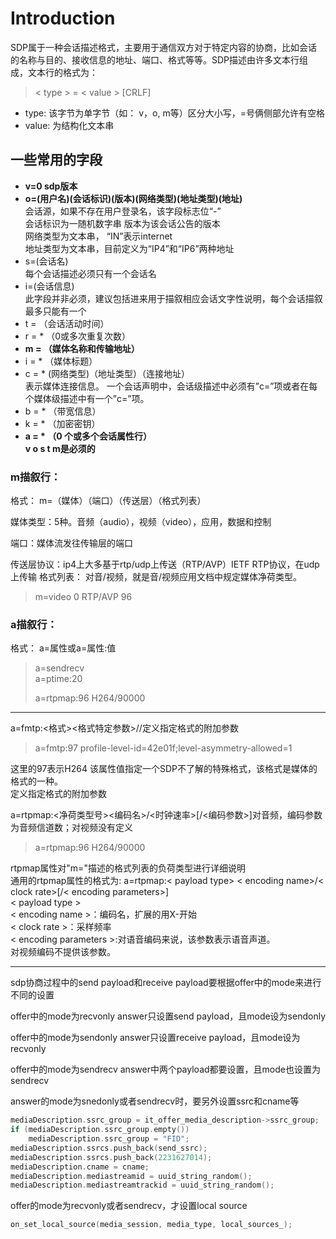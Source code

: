 # Introduction

SDP属于一种会话描述格式，主要用于通信双方对于特定内容的协商，比如会话的名称与目的、接收信息的地址、端口、格式等等。SDP描述由许多文本行组成，文本行的格式为：

>  &lt; type > = &lt; value > [CRLF]

-   type: 该字节为单字节（如： v，o, m等）区分大小写，=号俩侧部允许有空格
-   value: 为结构化文本串

## 一些常用的字段

-   **v=0 sdp版本**
-   **o=(用户名)(会话标识)(版本)(网络类型)(地址类型)(地址)**  
    会话源，如果不存在用户登录名，该字段标志位“-”  
    会话标识为一随机数字串 版本为该会话公告的版本  
    网络类型为文本串， “IN”表示internet  
    地址类型为文本串，目前定义为“IP4”和“IP6”两种地址  
-   s=(会话名)  
    每个会话描述必须只有一个会话名
-   i=(会话信息)  
    此字段并非必须，建议包括进来用于描叙相应会话文字性说明，每个会话描叙最多只能有一个
-   t = （会话活动时间）
-   r = \* （0或多次重复次数）
-   **m = （媒体名称和传输地址）**
-   i = \* （媒体标题）
-   c = \* (网络类型)（地址类型）（连接地址）  
    表示媒体连接信息。
     一个会话声明中，会话级描述中必须有”c=”项或者在每个媒体级描述中有一个”c=”项。
-   b = \* （带宽信息）
-   k = \* （加密密钥）
-   **a = \* （0 个或多个会话属性行）**  
    **v o s t m是必须的**

### m描叙行：

格式： m=（媒体）（端口）（传送层）（格式列表）

媒体类型：5种。音频（audio），视频（video），应用，数据和控制

端口：媒体流发往传输层的端口

传送层协议：ip4上大多基于rtp/udp上传送（RTP/AVP）IETF RTP协议，在udp上传输 
格式列表： 对音/视频，就是音/视频应用文档中规定媒体净荷类型。

> m=video 0 RTP/AVP 96

### a描叙行：

格式：	
a=属性或a=属性:值  

> a=sendrecv  
> a=ptime:20  
>
> a=rtpmap:96 H264/90000

* * *

a=fmtp:&lt;格式>&lt;格式特定参数>//定义指定格式的附加参数

> a=fmtp:97 profile-level-id=42e01f;level-asymmetry-allowed=1

这里的97表示H264
该属性值指定一个SDP不了解的特殊格式，该格式是媒体的格式的一种。  
定义指定格式的附加参数  

a=rtpmap:&lt;净荷类型号>&lt;编码名>/&lt;时钟速率>[/<编码参数>]对音频，编码参数为音频信道数；对视频没有定义

> a=rtpmap:96 H264/90000

rtpmap属性对"m="描述的格式列表的负荷类型进行详细说明  
通用的rtpmap属性的格式为:
a=rtpmap:&lt; payload type> &lt; encoding name>/&lt; clock rate>[/< encoding parameters>]  
&lt; payload type >  
&lt; encoding name >：编码名，扩展的用X-开始  
&lt; clock rate >：采样频率  
&lt; encoding parameters >:对语音编码来说，该参数表示语音声道。  
对视频编码不提供该参数。

-----
sdp协商过程中的send payload和receive payload要根据offer中的mode来进行不同的设置

offer中的mode为recvonly
answer只设置send payload，且mode设为sendonly

offer中的mode为sendonly
answer只设置receive payload，且mode设为recvonly

offer中的mode为sendrecv
answer中两个payload都要设置，且mode也设置为sendrecv

answer的mode为snedonly或者sendrecv时，要另外设置ssrc和cname等
```cpp
mediaDescription.ssrc_group = it_offer_media_description->ssrc_group;
if (mediaDescription.ssrc_group.empty())
    mediaDescription.ssrc_group = "FID";
mediaDescription.ssrcs.push_back(send_ssrc);
mediaDescription.ssrcs.push_back(2231627014);
mediaDescription.cname = cname;
mediaDescription.mediastreamid = uuid_string_random();
mediaDescription.mediastreamtrackid = uuid_string_random();
```

offer的mode为recvonly或者sendrecv，才设置local source
```c
on_set_local_source(media_session, media_type, local_sources_);
```
